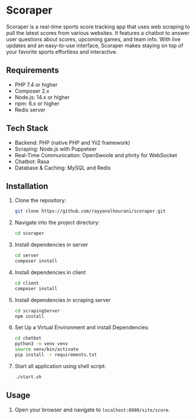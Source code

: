 # Scoraper

Scoraper is a real-time sports score tracking app that uses web scraping to pull the latest scores from various websites. It features a chatbot to answer user questions about scores, upcoming games, and team info. With live updates and an easy-to-use interface, Scoraper makes staying on top of your favorite sports effortless and interactive.

## Requirements
- PHP 7.4 or higher
- Composer 2.x
- Node.js: 14.x or higher
- npm: 6.x or higher
- Redis server

## Tech Stack
- Backend: PHP (native PHP and Yii2 framework)
- Scraping: Node.js with Puppeteer
- Real-Time Communication: OpenSwoole and phrity for WebSocket
- Chatbot: Rasa
- Database & Caching: MySQL and Redis

## Installation

1. Clone the repository:
    ```bash
    git clone https://github.com/rayyanalhourani/scoraper.git
    ```

2. Navigate into the project directory:
    ```bash
    cd scoraper
    ```
    
4.  Install dependencies in server
    ```bash
    cd server
    composer install
    ```
6.  Install dependencies in client
    ```bash
    cd client
    composer install
    ```

7.  Install dependencies in scraping server
    ```bash
    cd scrapingServer
    npm install
    ```

8. Set Up a Virtual Environment and install Dependencies:
    ```bash
    cd chatbot
    python3 -m venv venv
    source venv/bin/activate
    pip install -r requirements.txt
    ```

7. Start all application using shell script:
    ```bash
    ./start.sh
    ```

## Usage
1. Open your browser and navigate to `localhost:8080/site/score`.
